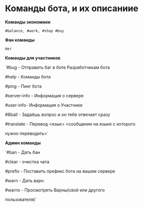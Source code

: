 # Команды бота, и их описаниие
__Команды экономики__

`#balance, #work, #shop #buy`

__Фан команды__

`Нет`

__Команды для участников__

`#bug - Отправить баг в боте Разработчикам бота

#help - Команды бота

#ping - Пинг бота

#server-info - Информация о сервере

#user-info- Информация о Участнике

#8ball - Задаёшь вопрос и он тебе отвечает сразу

#translate - Перевод <язык> <сообщение на языке с которого

нужно переводить>`

__Админ команды__

`#ban - Дать бан

#clear - очистка чата

#prefix - Поставить префикс бота на вашем сервере

#warn - Дать варн

#warns - Просмотреть Варны(свой или другого

пользователя)`

